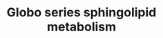 ---
annotations:
- id: PW:0000196
  parent: classic metabolic pathway
  type: Pathway Ontology
  value: globoside metabolic pathway
- id: PW:0000010
  parent: classic metabolic pathway
  type: Pathway Ontology
  value: lipid metabolic pathway
authors:
- Conroy lipids
- Egonw
description: Globoseries sphingolipid biosynthesis taken from Sphingomap. Solid conversion
  arrows are documented according to Sphingomap. Thicker lines are those reactions
  not found in Rhea. Dotted conversions are hypothetical, either not occurring or
  undocumented (Sphingomap details all possible permutations of a pathway to the final
  glycolipid) p Numbers are the sphingomap IDs, to be converted.  Metabolites with
  a dotted box are hypothetical. These may or may not exist on the pathway to the
  final product as several different routes could occur.
last-edited: 2023-02-27
organisms:
- Mus musculus
redirect_from:
- /index.php/Pathway:WP5305
- /instance/WP5305
- /instance/WP5305_r125109
revision: r125109
schema-jsonld:
- '@context': https://schema.org/
  '@id': https://wikipathways.github.io/pathways/WP5305.html
  '@type': Dataset
  creator:
    '@type': Organization
    name: WikiPathways
  description: Globoseries sphingolipid biosynthesis taken from Sphingomap. Solid
    conversion arrows are documented according to Sphingomap. Thicker lines are those
    reactions not found in Rhea. Dotted conversions are hypothetical, either not occurring
    or undocumented (Sphingomap details all possible permutations of a pathway to
    the final glycolipid) p Numbers are the sphingomap IDs, to be converted.  Metabolites
    with a dotted box are hypothetical. These may or may not exist on the pathway
    to the final product as several different routes could occur.
  keywords:
  - '110'
  - '111'
  - '113'
  - '114'
  - '115'
  - '131'
  - '132'
  - '135'
  - '136'
  - '137'
  - '138'
  - 139Branched Forssman
  - '140'
  - '141'
  - '142'
  - 403Globopentaosylceramide sulfate
  - 405Sulfoglobotetraosylceramide
  - 406SSEA-4 isomer
  - '414'
  - '436'
  - '438'
  - '441'
  - '442'
  - '443'
  - '444'
  - '445'
  - '446'
  - '447'
  - '448'
  - '449'
  - '450'
  - B3galnt1
  - B3galt5
  - Forssman antigen
  - Fut2
  - GB3
  - Galbeta1-3(Galbeta1-4GlcNAcbeta1-6)GalNAcbeta1-3Galalpha1-4Galbeta1-4Glcbeta-Cer
  - Galbeta1-3(GlcNAcbeta1-6)GalNAcbeta1-3Galalpha1-4Galbeta1-4Glcbeta-Cer
  - Gbgt1
  - Globoside IGB4Cer
  - Para-Forssman x3b
  - SSEA-3 antigen
  - SSEA-4 antigen
  - Type IV A antigen
  - Type IV B antigen
  - 'globo-Lex-9 '
  - type IV H
  license: CC0
  name: Globo series sphingolipid metabolism
seo: CreativeWork
title: Globo series sphingolipid metabolism
wpid: WP5305
---